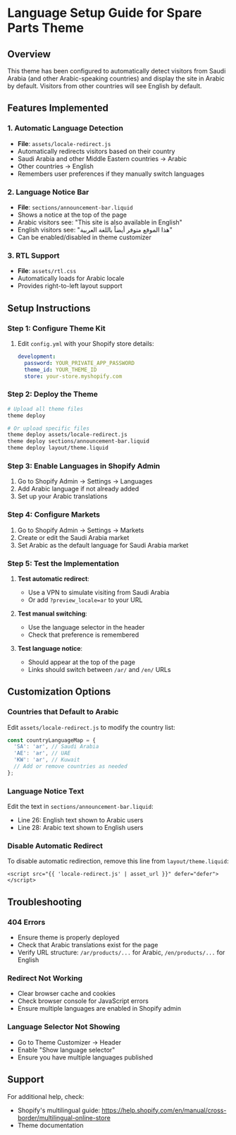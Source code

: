 # Language Setup Guide for Spare Parts Theme

## Overview
This theme has been configured to automatically detect visitors from Saudi Arabia (and other Arabic-speaking countries) and display the site in Arabic by default. Visitors from other countries will see English by default.

## Features Implemented

### 1. Automatic Language Detection
- **File**: `assets/locale-redirect.js`
- Automatically redirects visitors based on their country
- Saudi Arabia and other Middle Eastern countries → Arabic
- Other countries → English
- Remembers user preferences if they manually switch languages

### 2. Language Notice Bar
- **File**: `sections/announcement-bar.liquid`
- Shows a notice at the top of the page
- Arabic visitors see: "This site is also available in English"
- English visitors see: "هذا الموقع متوفر أيضاً باللغة العربية"
- Can be enabled/disabled in theme customizer

### 3. RTL Support
- **File**: `assets/rtl.css`
- Automatically loads for Arabic locale
- Provides right-to-left layout support

## Setup Instructions

### Step 1: Configure Theme Kit
1. Edit `config.yml` with your Shopify store details:
   ```yaml
   development:
     password: YOUR_PRIVATE_APP_PASSWORD
     theme_id: YOUR_THEME_ID
     store: your-store.myshopify.com
   ```

### Step 2: Deploy the Theme
```bash
# Upload all theme files
theme deploy

# Or upload specific files
theme deploy assets/locale-redirect.js
theme deploy sections/announcement-bar.liquid
theme deploy layout/theme.liquid
```

### Step 3: Enable Languages in Shopify Admin
1. Go to Shopify Admin → Settings → Languages
2. Add Arabic language if not already added
3. Set up your Arabic translations

### Step 4: Configure Markets
1. Go to Shopify Admin → Settings → Markets
2. Create or edit the Saudi Arabia market
3. Set Arabic as the default language for Saudi Arabia market

### Step 5: Test the Implementation
1. **Test automatic redirect**:
   - Use a VPN to simulate visiting from Saudi Arabia
   - Or add `?preview_locale=ar` to your URL
   
2. **Test manual switching**:
   - Use the language selector in the header
   - Check that preference is remembered

3. **Test language notice**:
   - Should appear at the top of the page
   - Links should switch between `/ar/` and `/en/` URLs

## Customization Options

### Countries that Default to Arabic
Edit `assets/locale-redirect.js` to modify the country list:
```javascript
const countryLanguageMap = {
  'SA': 'ar', // Saudi Arabia
  'AE': 'ar', // UAE
  'KW': 'ar', // Kuwait
  // Add or remove countries as needed
};
```

### Language Notice Text
Edit the text in `sections/announcement-bar.liquid`:
- Line 26: English text shown to Arabic users
- Line 28: Arabic text shown to English users

### Disable Automatic Redirect
To disable automatic redirection, remove this line from `layout/theme.liquid`:
```liquid
<script src="{{ 'locale-redirect.js' | asset_url }}" defer="defer"></script>
```

## Troubleshooting

### 404 Errors
- Ensure theme is properly deployed
- Check that Arabic translations exist for the page
- Verify URL structure: `/ar/products/...` for Arabic, `/en/products/...` for English

### Redirect Not Working
- Clear browser cache and cookies
- Check browser console for JavaScript errors
- Ensure multiple languages are enabled in Shopify admin

### Language Selector Not Showing
- Go to Theme Customizer → Header
- Enable "Show language selector"
- Ensure you have multiple languages published

## Support
For additional help, check:
- Shopify's multilingual guide: https://help.shopify.com/en/manual/cross-border/multilingual-online-store
- Theme documentation